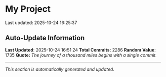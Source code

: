 # My Project


Last updated: 2025-10-24 16:25:37





















































































































































































































































































































































































































































































































































































































































































































































































































































































































































































































































































































































































































































































































































































































































































































































































































































































































































































































































































































































































































































































































































































































































































































































































































































































































































































































































































































































































## Auto-Update Information

**Last Updated:** 2025-10-24 16:51:24
**Total Commits:** 2286
**Random Value:** 1735
**Quote:** _The journey of a thousand miles begins with a single commit._

---
_This section is automatically generated and updated._